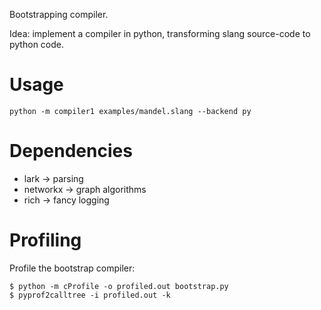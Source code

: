 Bootstrapping compiler.

Idea: implement a compiler in python, transforming slang source-code to python code.

# Usage

    python -m compiler1 examples/mandel.slang --backend py

# Dependencies

- lark -> parsing
- networkx -> graph algorithms
- rich -> fancy logging

# Profiling

Profile the bootstrap compiler:

    $ python -m cProfile -o profiled.out bootstrap.py
    $ pyprof2calltree -i profiled.out -k

